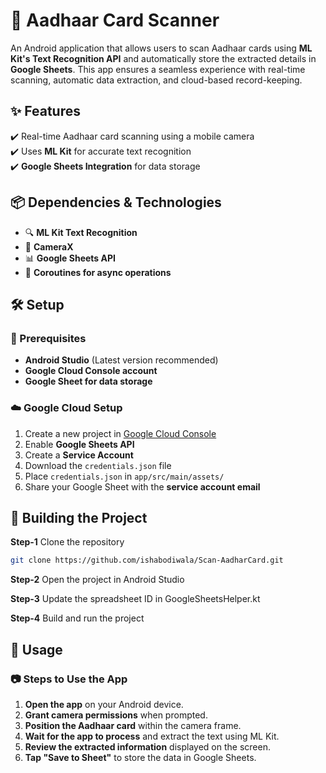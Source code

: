 # 📜 Aadhaar Card Scanner  

An Android application that allows users to scan Aadhaar cards using **ML Kit's Text Recognition API** and automatically store the extracted details in **Google Sheets**. This app ensures a seamless experience with real-time scanning, automatic data extraction, and cloud-based record-keeping.

## ✨ Features  

✔️ Real-time Aadhaar card scanning using a mobile camera  
✔️ Uses **ML Kit** for accurate text recognition  
✔️ **Google Sheets Integration** for data storage

## 📦 Dependencies & Technologies 

- 🔍 **ML Kit Text Recognition**  
- 📸 **CameraX**  
- 📊 **Google Sheets API**  
- 🔄 **Coroutines for async operations**   

## 🛠️ Setup  

### 🔹 Prerequisites  

- **Android Studio** (Latest version recommended)  
- **Google Cloud Console account**  
- **Google Sheet for data storage**  

### ☁️ Google Cloud Setup  

1. Create a new project in [Google Cloud Console](https://console.cloud.google.com/)  
2. Enable **Google Sheets API**  
3. Create a **Service Account**  
4. Download the `credentials.json` file  
5. Place `credentials.json` in `app/src/main/assets/`  
6. Share your Google Sheet with the **service account email**  


## 🔨 Building the Project  

**Step-1** Clone the repository  
  ```sh
  git clone https://github.com/ishabodiwala/Scan-AadharCard.git
  ```

**Step-2** Open the project in Android Studio

**Step-3** Update the spreadsheet ID in GoogleSheetsHelper.kt

**Step-4** Build and run the project

## 🚀 Usage  

### 📷 Steps to Use the App  

1. **Open the app** on your Android device.  
2. **Grant camera permissions** when prompted.  
3. **Position the Aadhaar card** within the camera frame.  
4. **Wait for the app to process** and extract the text using ML Kit.  
5. **Review the extracted information** displayed on the screen.  
6. **Tap "Save to Sheet"** to store the data in Google Sheets.  
